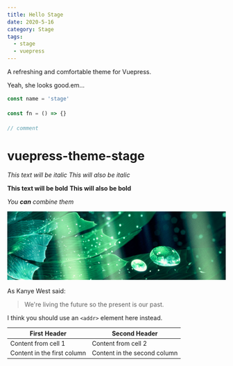 ```yaml
---
title: Hello Stage
date: 2020-5-16
category: Stage
tags: 
  - stage
  - vuepress
---
```


A refreshing and comfortable theme for Vuepress.

Yeah, she looks good.em...

<!-- more -->

```js
const name = 'stage'

const fn = () => {}

// comment
```

# vuepress-theme-stage

*This text will be italic*
_This will also be italic_

**This text will be bold**
__This will also be bold__

_You **can** combine them_

![](../../assets/default-header.jpg)

As Kanye West said:

> We're living the future so
> the present is our past.

I think you should use an
`<addr>` element here instead.

First Header | Second Header
------------ | -------------
Content from cell 1 | Content from cell 2
Content in the first column | Content in the second column  
